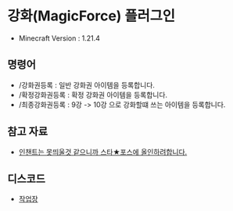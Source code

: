 # 강화(MagicForce) 플러그인

- Minecraft Version : 1.21.4

## 명령어
- /강화권등록 : 일반 강화권 아이템을 등록합니다.
- /확정강화권등록 : 확정 강화권 아이템을 등록합니다.
- /최종강화권등록 : 9강 -> 10강 으로 강화할떄 쓰는 아이템을 등록합니다.

## 참고 자료
- [인챈트는 못띄울것 같으니까 스타★포스에 올인하려합니다.]((https://youtu.be/2r9_taJrMDk?si=byvyVMR4QxWwF-pM))

## 디스코드
- [작업장](https://discord.gg/zwHsMGYSgp)
